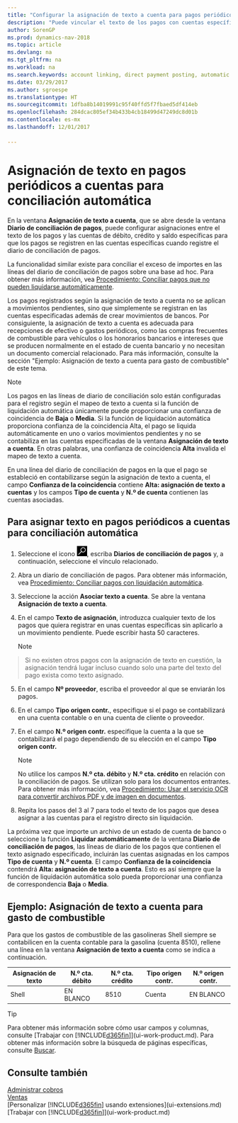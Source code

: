 ```yaml
---
title: "Configurar la asignación de texto a cuenta para pagos periódicos | Documentos de Microsoft"
description: "Puede vincular el texto de los pagos con cuentas específicas, de modo que los pagos se registren en las cuentas al registrar el diario de conciliación de pagos."
author: SorenGP
ms.prod: dynamics-nav-2018
ms.topic: article
ms.devlang: na
ms.tgt_pltfrm: na
ms.workload: na
ms.search.keywords: account linking, direct payment posting, automatic payment processing, reconcile payment, recurring expense, recurring cash receipt
ms.date: 03/29/2017
ms.author: sgroespe
ms.translationtype: HT
ms.sourcegitcommit: 1dfba8b14019991c95f40ffd5f7fbaed5df414eb
ms.openlocfilehash: 284dcac805ef34b433b4cb18499d47249dc8d01b
ms.contentlocale: es-mx
ms.lasthandoff: 12/01/2017

---
```

# <a name="how-to-map-text-on-recurring-payments-to-accounts-for-automatic-reconciliation"></a>Asignación de texto en pagos periódicos a cuentas para conciliación automática
En la ventana **Asignación de texto a cuenta**, que se abre desde la ventana **Diario de conciliación de pagos**, puede configurar asignaciones entre el texto de los pagos y las cuentas de débito, crédito y saldo específicas para que los pagos se registren en las cuentas específicas cuando registre el diario de conciliación de pagos.

La funcionalidad similar existe para conciliar el exceso de importes en las líneas del diario de conciliación de pagos sobre una base ad hoc. Para obtener más información, vea [Procedimiento: Conciliar pagos que no pueden liquidarse automáticamente](receivables-how-reconcile-payments-cannot-apply-auto.md).

Los pagos registrados según la asignación de texto a cuenta no se aplican a movimientos pendientes, sino que simplemente se registran en las cuentas especificadas además de crear movimientos de bancos. Por consiguiente, la asignación de texto a cuenta es adecuada para recepciones de efectivo o gastos periódicos, como las compras frecuentes de combustible para vehículos o los honorarios bancarios e intereses que se producen normalmente en el estado de cuenta bancario y no necesitan un documento comercial relacionado. Para más información, consulte la sección "Ejemplo: Asignación de texto a cuenta para gasto de combustible" de este tema.

> [!NOTE]  
>   Los pagos en las líneas de diario de conciliación solo están configuradas para el registro según el mapeo de texto a cuenta si la función de liquidación automática únicamente puede proporcionar una confianza de coincidencia de **Baja** o **Media**. Si la función de liquidación automática proporciona confianza de la coincidencia Alta, el pago se liquida automáticamente en uno o varios movimientos pendientes y no se contabiliza en las cuentas especificadas de la ventana **Asignación de texto a cuenta**. En otras palabras, una confianza de coincidencia **Alta** invalida el mapeo de texto a cuenta.

En una línea del diario de conciliación de pagos en la que el pago se estableció en contabilizarse según la asignación de texto a cuenta, el campo **Confianza de la coincidencia** contiene **Alta: asignación de texto a cuentas** y los campos **Tipo de cuenta** y **N.º de cuenta** contienen las cuentas asociadas.

## <a name="to-map-text-on-recurring-payments-to-accounts-for-automatic-reconciliation"></a>Para asignar texto en pagos periódicos a cuentas para conciliación automática
1. Seleccione el icono ![Buscar página o informe](media/ui-search/search_small.png "icono Buscar página o informe"), escriba **Diarios de conciliación de pagos** y, a continuación, seleccione el vínculo relacionado.
2. Abra un diario de conciliación de pagos. Para obtener más información, vea [Procedimiento: Conciliar pagos con liquidación automática](receivables-how-reconcile-payments-auto-application.md).
3. Seleccione la acción **Asociar texto a cuenta**. Se abre la ventana **Asignación de texto a cuenta**.
4. En el campo **Texto de asignación**, introduzca cualquier texto de los pagos que quiera registrar en unas cuentas específicas sin aplicarlo a un movimiento pendiente. Puede escribir hasta 50 caracteres.

    > [!NOTE]  
>   Si no existen otros pagos con la asignación de texto en cuestión, la asignación tendrá lugar incluso cuando solo una parte del texto del pago exista como texto asignado.
5. En el campo **Nº proveedor**, escriba el proveedor al que se enviarán los pagos.
6. En el campo **Tipo origen contr.**, especifique si el pago se contabilizará en una cuenta contable o en una cuenta de cliente o proveedor.
7. En el campo **N.º origen contr.** especifique la cuenta a la que se contabilizará el pago dependiendo de su elección en el campo **Tipo origen contr.**

    > [!NOTE]
    > No utilice los campos **N.º cta. débito** y **N.º cta. crédito** en relación con la conciliación de pagos. Se utilizan solo para los documentos entrantes. Para obtener más información, vea [Procedimiento: Usar el servicio OCR para convertir archivos PDF y de imagen en documentos](across-how-use-ocr-pdf-images-files.md).

8. Repita los pasos del 3 al 7 para todo el texto de los pagos que desea asignar a las cuentas para el registro directo sin liquidación.

La próxima vez que importe un archivo de un estado de cuenta de banco o seleccione la función **Liquidar automáticamente** de la ventana **Diario de conciliación de pagos**, las líneas de diario de los pagos que contienen el texto asignado especificado, incluirán las cuentas asignadas en los campos **Tipo de cuenta** y **N.º cuenta**. El campo **Confianza de la coincidencia** contendrá **Alta: asignación de texto a cuenta**. Esto es así siempre que la función de liquidación automática solo pueda proporcionar una confianza de correspondencia **Baja** o **Media**.

## <a name="example-text-to-account-mapping-for-fuel-expense"></a>Ejemplo: Asignación de texto a cuenta para gasto de combustible
Para que los gastos de combustible de las gasolineras Shell siempre se contabilicen en la cuenta contable para la gasolina (cuenta 8510), rellene una línea en la ventana **Asignación de texto a cuenta** como se indica a continuación.

| Asignación de texto | N.º cta. débito | N.º cta. crédito | Tipo origen contr. | N.º origen contr. |
| --- | --- | --- | --- | --- |
| Shell |EN BLANCO |8510 |Cuenta |EN BLANCO |

> [!TIP]  
>   Para obtener más información sobre cómo usar campos y columnas, consulte [Trabajar con [!INCLUDE[d365fin](includes/d365fin_long_md.md)]](ui-work-product.md). Para obtener más información sobre la búsqueda de páginas específicas, consulte [Buscar](ui-search.md).

## <a name="see-also"></a>Consulte también
[Administrar cobros](receivables-manage-receivables.md)  
[Ventas](sales-manage-sales.md)  
[Personalizar [!INCLUDE[d365fin](includes/d365fin_md.md)] usando extensiones](ui-extensions.md)  
[Trabajar con [!INCLUDE[d365fin](includes/d365fin_md.md)]](ui-work-product.md)

